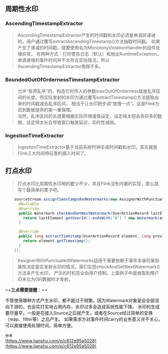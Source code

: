 
## 周期性水印

### AscendingTimestampExtractor
> AscendingTimestampExtractor产生的时间戳和水印必须是单调非递减的，用户通过覆写extractAscendingTimestamp()方法抽取时间戳。
>如果产生了递减的时间戳，就要使用名为MonotonyViolationHandler的组件处理异常，
>有两种方式：打印警告日志（默认）和抛出RuntimeException。  
> 单调递增的事件时间并不太符合实际情况，所以AscendingTimestampExtractor用得不多。
  

### BoundedOutOfOrdernessTimestampExtractor
> 允许“有界乱序”的，构造它时传入的参数maxOutOfOrderness就是乱序区间的长度，而实际发射的水印为通过覆写extractTimestamp()方法提取出来的时间戳减去乱序区间，
> 相当于让水印把步调“放慢一点”。这是Flink为迟到数据提供的第一重保障。  
> 当然，乱序区间的长度要根据实际环境谨慎设定，设定得太短会丢较多的数据，设定得太长会导致窗口触发延迟，实时性减弱。
>
>


### IngestionTimeExtractor
> IngestionTimeExtractor基于当前系统时钟生成时间戳和水印，其实就是Flink三大时间特征里的摄入时间了。
  
 
 
## 打点水印
> 打点水印比周期性水印用的要少不少，并且Flink没有内置的实现，那么就写个最简单的栗子吧。

```java
    sourceStream.assignTimestampsAndWatermarks(new AssignerWithPunctuatedWatermarks<UserActionRecord>() {
      @Nullable
      @Override
      public Watermark checkAndGetNextWatermark(UserActionRecord lastElement, long extractedTimestamp) {
        return lastElement.getUserId().endsWith("0") ? new Watermark(extractedTimestamp - 1) : null;
      }

      @Override
      public long extractTimestamp(UserActionRecord element, long previousElementTimestamp) {
        return element.getTimestamp();
      }
    });
```

> AssignerWithPunctuatedWatermarks适用于需要依赖于事件本身的某些属性决定是否发射水印的情况。我们实现checkAndGetNextWatermark()方法来产生水印，
>产生的时机完全由用户控制。上面例子中是收取到用户ID末位为0的数据时才发射。
  


==**三点需要提醒**：==

不管使用哪种方式产生水印，都不能过于频繁。因为Watermark对象是会全部流向下游的，也会实打实地占用内存，水印过多会造成系统性能下降。
水印的生成要尽量早，一般是在接入Source之后就产生，或者在Source经过简单的变换（map、filter等）之后产生。
如果需求方对事件时间carry的业务意义并不关心，可以直接使用处理时间，简单方便。





`参考`  
[https://www.jianshu.com/p/c612e95a5028](https://www.jianshu.com/p/c612e95a5028)
